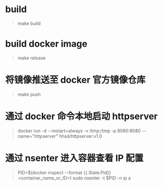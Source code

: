 # build
>make build

# build docker image
>make release

# 将镜像推送至 docker 官方镜像仓库
>make push

# 通过 docker 命令本地启动 httpserver
>docker run -d --restart=always -v /tmp:/tmp -p 8080:8080 --name="httpserver" hhsd/httpserver:v1.0

# 通过 nsenter 进入容器查看 IP 配置
>PID=$(docker inspect --format {{.State.Pid}} <container_name_or_ID>)
>sudo nsenter -t $PID -n ip a
